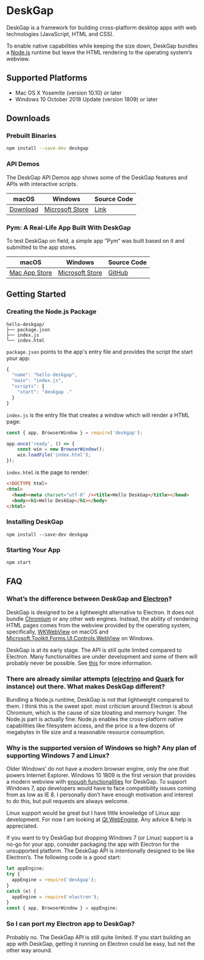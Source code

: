 # DeskGap

DeskGap is a framework for building cross-platform desktop apps with web technologies (JavaScript, HTML and CSS).

To enable native capabilities while keeping the size down, DeskGap bundles a [Node.js](https://nodejs.org/) runtime but leave the HTML rendering to the operating system‘s webview.

## Supported Platforms

- Mac OS X Yosemite (version 10.10) or later
- Windows 10 October 2018 Update (version 1809) or later

## Downloads

### Prebuilt Binaries

```sh
npm install --save-dev deskgap
```

### API Demos
The DeskGap API Demos app shows some of the DeskGap features and APIs with interactive scripts.

|macOS|Windows|Source Code|
|-|-|-|
|[Download](https://deskgap.com/dl/macos) | [Microsoft Store](https://deskgap.com/dl/win32) | [Link](https://github.com/patr0nus/DeskGap/tree/master/app) |

### Pym: A Real-Life App Built With DeskGap
To test DeskGap on field, a simple app ”Pym“ was built based on it and submitted to the app stores.

|macOS|Windows|Source Code|
|-|-|-|
|[Mac App Store](https://deskgap.com/dl/macos) | [Microsoft Store](https://deskgap.com/dl/win32) | [GitHub](https://github.com/patr0nus/Pym) |

## Getting Started

### Creating the Node.js Package
```
hello-deskgap/
├── package.json
├── index.js
└── index.html
```

`package.json` points to the app's entry file and provides the script the start your app:
```js
{
  "name": "hello-deskgap",
  "main": "index.js",
  "scripts": {
    "start": "deskgap ."
  }
}
```

`index.js` is the entry file that creates a window which will render a HTML page:
```js
const { app, BrowserWindow } = require('deskgap');

app.once('ready', () => {
    const win = new BrowserWindow();
    win.loadFile('index.html');
});
```

`index.html` is the page to render:
```html
<!DOCTYPE html>
<html>
  <head><meta charset="utf-8" /><title>Hello DeskGap</title></head>
  <body><h1>Hello DeskGap</h1></body>
</html>
```

### Installing DeskGap

```
npm install --save-dev deskgap
```

### Starting Your App

```sh
npm start
```

## FAQ

### What’s the difference between DeskGap and [Electron](https://electronjs.org)? 

DeskGap is designed to be a lightweight alternative to Electron. It does not bundle [Chromium](https://www.chromium.org/) or any other web engines. Instead, the ability of rendering HTML pages comes from the webview provided by the operating system, specifically, [WKWebView](https://developer.apple.com/documentation/webkit/wkwebview) on macOS and [Microsoft.Toolkit.Forms.UI.Controls.WebView](https://docs.microsoft.com/en-us/windows/communitytoolkit/controls/wpf-winforms/webview) on Windows.

DeskGap is at its early stage. The API is still quite limited compared to Electron. Many functionalities are under development and some of them will probably never be possible. See [this](https://deskgap.com/api/) for more information.

### There are already similar attempts ([electrino](https://github.com/pojala/electrino) and [Quark](https://github.com/jscherer92/Quark) for instance) out there. What makes DeskGap different?

Bundling a Node.js runtime, DeskGap is not that lightweight compared to them. I think this is the sweet spot: most criticism around Electron is about Chromium, which is the cause of size bloating and memory hunger. The Node.js part is actually fine: Node.js enables the cross-platform native capabilities like filesystem access, and the price is a few dozens of megabytes in file size and a reasonable resource consumption.

### Why is the supported version of Windows so high? Any plan of supporting Windows 7 and Linux?

Older Windows’ do not have a modern browser engine, only the one that powers Internet Explorer. Windows 10 1809 is the first version that provides a modern webview with [enough functionalities](https://docs.microsoft.com/en-us/microsoft-edge/dev-guide#win32-webview-updates) for DeskGap. To support Windows 7, app developers would have to face compatibility issues coming from as low as IE 8. I personally don’t have enough motivation and interest to do this, but pull requests are always welcome.

Linux support would be great but I have little knowledge of Linux app development. For now I am looking at [Qt WebEngine](https://doc.qt.io/qt-5/qtwebengine-index.html). Any advice & help is appreciated.

If you want to try DeskGap but dropping Windows 7 (or Linux) support is a no-go for your app, consider packaging the app with Electron for the unsupported platform. The DeskGap API is intentionally designed to be like Electron’s. The following code is a good start:

```js
let appEngine;
try {
  appEngine = require('deskgap');
}
catch (e) {
  appEngine = require('electron');
}
const { app, BrowserWindow } = appEngine;
```

### So I can port my Electron app to DeskGap?

Probably no. The DeskGap API is still quite limited. If you start building an app with DeskGap, getting it running on Electron could be easy, but not the other way around.

